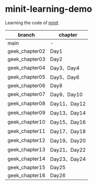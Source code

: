 # minit-learning-demo

Learning the code of [minit](https://github.com/YaleGuo/minit)

| branch         | chapter     |
|----------------|-------------|
| main           | -           |
| geek_chapter02 | Day1        |
| geek_chapter03 | Day2        |
| geek_chapter04 | Day3、Day4   |
| geek_chapter05 | Day5、Day6   |
| geek_chapter06 | Day8        |
| geek_chapter07 | Day9、Day10  |
| geek_chapter08 | Day11、Day12 |
| geek_chapter09 | Day13、Day14 |
| geek_chapter10 | Day15、Day16 |
| geek_chapter11 | Day17、Day18 |
| geek_chapter12 | Day19、Day20 |
| geek_chapter13 | Day21、Day22 |
| geek_chapter14 | Day23、Day24 |
| geek_chapter15 | Day25       |
| geek_chapter16 | Day26       |